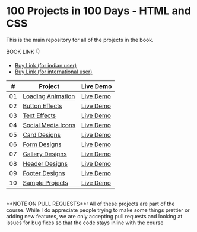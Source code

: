 # 100 Projects in 100 Days - HTML and CSS

This is the main repository for all of the projects in the book.

BOOK LINK 👇

-   [Buy Link (for indian user)](https://)
-   [Buy Link (for international user)](https://)


|  #  | Project                                                                                                                     | Live Demo                                                                         |
| :-: | --------------------------------------------------------------------------------------------------------------------------- | --------------------------------------------------------------------------------- |
| 01  | [Loading Animation](https://github.com/bdpublication/100projects100days/tree/main/loading-animations)                             | [Live Demo](https://bdpublication.github.io/100projects100days/loading-animations/)               |
| 02  | [Button Effects](https://github.com/bdpublication/100projects100days/tree/main/button-effects)                               | [Live Demo](https://bdpublication.github.io/100projects100days/button-effects/)                |
| 03  | [Text Effects](https://github.com/bdpublication/100projects100days/tree/main/text-effects/)                       | [Live Demo](https://bdpublication.github.io/100projects100days/text-effects/) |
| 04  | [Social Media Icons](https://github.com/bdpublication/100projects100days/tree/main/social-media-icons)                          | [Live Demo](https://bdpublication.github.io/100projects100days/social-media-icons/)          |
| 05  | [Card Designs](https://github.com/bdpublication/100projects100days/tree/main/card-designs)                               | [Live Demo](https://bdpublication.github.io/100projects100days/card-designs/)                |
| 06  | [Form Designs](https://github.com/bdpublication/100projects100days/tree/main/form-designs)                           | [Live Demo](https://bdpublication.github.io/100projects100days/form-designs/)              |
| 07  | [Gallery Designs](https://github.com/bdpublication/100projects100days/tree/main/gallery-designs)                       | [Live Demo](https://bdpublication.github.io/100projects100days/gallery-designs/)            |
| 08  | [Header Designs](https://github.com/bdpublication/100projects100days/tree/main/header-designs)                                         | [Live Demo](https://bdpublication.github.io/100projects100days/header-designs/)                     |
| 09  | [Footer Designs](https://github.com/bdpublication/100projects100days/tree/main/footer-designs)                                     | [Live Demo](https://bdpublication.github.io/100projects100days/footer-designs/)                   |
| 10  | [Sample Projects](https://github.com/bdpublication/100projects100days/tree/main/sample-projects)                                         | [Live Demo](https://bdpublication.github.io/100projects100days/sample-projects/)                     |

<br>
**NOTE ON PULL REQUESTS**: All of these projects are part of the course. While I do appreciate people trying to make some things prettier or adding new features, we are only accepting pull requests and looking at issues for bug fixes so that the code stays inline with the course